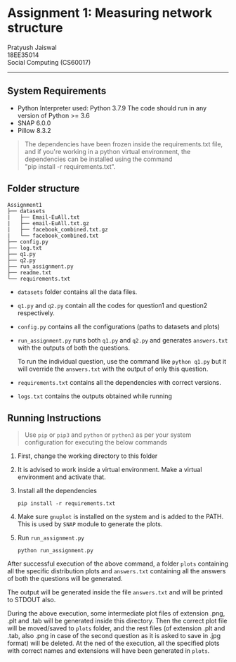# Assignment 1: Measuring network structure

Pratyush Jaiswal  
18EE35014  
Social Computing (CS60017)

------------

## System Requirements

- Python Interpreter used: Python 3.7.9
  The code should run in any version of Python >= 3.6
- SNAP 6.0.0
- Pillow 8.3.2

> The dependencies have been frozen inside the requirements.txt file, and if you're working in a python virtual environment, the dependencies can be installed using the command  
"pip install -r requirements.txt".

## Folder structure

```
Assignment1
├── datasets
|   ├── Email-EuAll.txt
|   ├── email-EuAll.txt.gz
|   ├── facebook_combined.txt.gz
|   └── facebook_combined.txt
├── config.py
├── log.txt
├── q1.py
├── q2.py
├── run_assignment.py
├── readme.txt
└── requirements.txt
```

- `datasets` folder contains all the data files.
- `q1.py` and `q2.py` contain all the codes for question1 and question2 respectively.
- `config.py` contains all the configurations (paths to datasets and plots)
- `run_assignment.py` runs both `q1.py` and `q2.py` and generates `answers.txt` with the outputs of both the questions.  

  To run the individual question, use the command like `python q1.py` but it will override the `answers.txt` with the output of only this question.

- `requirements.txt` contains all the dependencies with correct versions.
- `logs.txt` contains the outputs obtained while running

## Running Instructions

> Use `pip` or `pip3` and `python` or `python3` as per your system configuration for executing the below commands

1. First, change the working directory to this folder

2. It is advised to work inside a virtual environment. Make a virtual environment and activate that.

3. Install all the dependencies
    ```
    pip install -r requirements.txt
    ```

4. Make sure `gnuplot` is installed on the system and is added to the PATH. This is used by `SNAP` module to generate the plots.

5. Run `run_assignment.py`
    ```
    python run_assignment.py
    ```

After successful execution of the above command, a folder `plots` containing all the specific distribution plots and `answers.txt` containing all the answers of both the questions will be generated.

The output will be generated inside the file `answers.txt` and will be printed to STDOUT also.

During the above execution, some intermediate plot files of extension .png, .plt and .tab will be generated inside this directory. Then the correct plot file will be moved/saved to `plots` folder, and the rest files (of extension .plt and .tab, also .png in case of the second question as it is asked to save in .jpg format) will be deleted. At the ned of the execution, all the specified plots with correct names and extensions will have been generated in `plots`.

